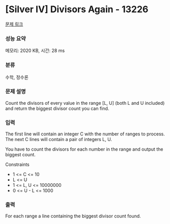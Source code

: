 # [Silver IV] Divisors Again - 13226 

[문제 링크](https://www.acmicpc.net/problem/13226) 

### 성능 요약

메모리: 2020 KB, 시간: 28 ms

### 분류

수학, 정수론

### 문제 설명

<p>Count the divisors of every value in the range [L, U] (both L and U included) and return the biggest divisor count you can find.</p>

### 입력 

 <p>The first line will contain an integer C with the number of ranges to process. The next C lines will contain a pair of integers L, U.</p>

<p>You have to count the divisors for each number in the range and output the biggest count.</p>

<p>Constraints</p>

<ul>
	<li>1 <= C <= 10</li>
	<li>L <= U</li>
	<li>1 <= L, U <= 10000000</li>
	<li>0 <= U - L <= 1000<br>
	 </li>
</ul>

### 출력 

 <p>For each range a line containing the biggest divisor count found.</p>

